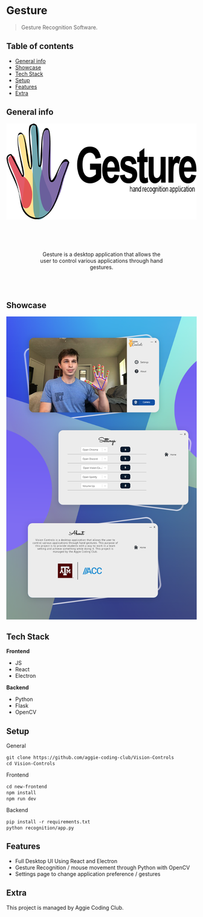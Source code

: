 # Gesture
> Gesture Recognition Software.

## Table of contents
* [General info](#general-info)
* [Showcase](#showcase)
* [Tech Stack](#tech-stack)
* [Setup](#setup)
* [Features](#features)
* [Extra](#extra)

## General info
<p align="center">
    <img src="./assets/readme/blank.png" width="691" height="254" />
</p>
<p align="center" style="margin: 2vh">
    Gesture is a desktop application that allows the user to control various applications through hand gestures.
</p>


## Showcase
![ss1](./assets/readme/main.png)

## Tech Stack
**Frontend**

* JS
* React
* Electron

**Backend**

* Python
* Flask
* OpenCV

## Setup
General
```
git clone https://github.com/aggie-coding-club/Vision-Controls
cd Vision-Controls
```
Frontend
```
cd new-frontend
npm install
npm run dev
```
Backend
```
pip install -r requirements.txt
python recognition/app.py
```

## Features
* Full Desktop UI Using React and Electron
* Gesture Recognition / mouse movement through Python with OpenCV 
* Settings page to change application preference / gestures

## Extra

This project is managed by Aggie Coding Club.

